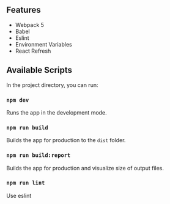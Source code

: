 ## Features

- Webpack 5 
- Babel
- Eslint
- Environment Variables
- React Refresh

## Available Scripts

In the project directory, you can run:

### `npm dev`

Runs the app in the development mode.

### `npm run build`

Builds the app for production to the `dist` folder.


### `npm run build:report`

Builds the app for production and visualize size of output files.

### `npm run lint`

Use eslint
